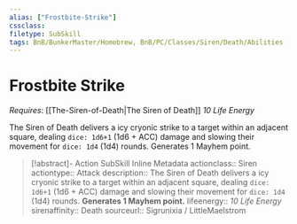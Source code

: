 ```yaml
---
alias: ["Frostbite-Strike"]
cssclass: 
filetype: SubSkill
tags: BnB/BunkerMaster/Homebrew, BnB/PC/Classes/Siren/Death/Abilities
---
```

# Frostbite Strike
*Requires*: [[The-Siren-of-Death|The Siren of Death]]
_10 Life Energy_

The Siren of Death delivers a icy cryonic strike to a target within an adjacent square, dealing `dice: 1d6+1` (1d6 + ACC) damage and slowing their movement for `dice: 1d4` (1d4) rounds. Generates 1 Mayhem point.

>[!abstract]- Action SubSkill Inline Metadata
> actionclass:: Siren
> actiontype:: Attack
> description:: The Siren of Death delivers a icy cryonic strike to a target within an adjacent square, dealing `dice: 1d6+1` (1d6 + ACC) damage and slowing their movement for `dice: 1d4` (1d4) rounds. __Generates 1 Mayhem point.__
> lifeenergy:: _10 Life Energy_
> sirenaffinity:: Death
> sourceurl:: Sigrunixia / LittleMaelstrom
